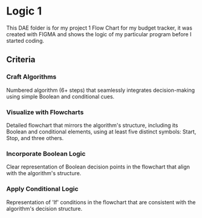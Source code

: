 # Logic 1

This DAE folder is for my project 1 Flow Chart for my budget tracker, it was created with FIGMA and shows the logic of my particular program before I started coding.


## Criteria

### Craft Algorithms

Numbered algorithm (6+ steps) that seamlessly integrates decision-making using simple Boolean and conditional cues.

### Visualize with Flowcharts

Detailed flowchart that mirrors the algorithm's structure, including its Boolean and conditional elements, using at least five distinct symbols: Start, Stop, and three others.

### Incorporate Boolean Logic

Clear representation of Boolean decision points in the flowchart that align with the algorithm's structure.

### Apply Conditional Logic

Representation of 'If' conditions in the flowchart that are consistent with the algorithm's decision structure.